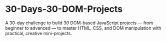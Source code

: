 # 30-Days-30-DOM-Projects
A 30-day challenge to build 30 DOM-based JavaScript projects — from beginner to advanced — to master HTML, CSS, and DOM manipulation with practical, creative mini-projects.
